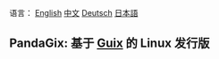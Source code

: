 语言：
[English](https://pandagix.github.io/index)
[中文](https://pandagix.github.io/index_zh)
[Deutsch](https://pandagix.github.io/index_de)
[日本語](https://pandagix.github.io/index_jp)

## PandaGix: 基于 [Guix](https://guix.gnu.org/zh-cn) 的 Linux 发行版
